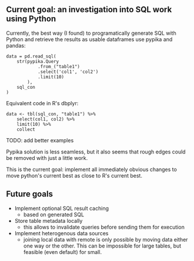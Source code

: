## Current goal: an investigation into SQL work using Python

Currently, the best way (I found) to programatically generate SQL
with Python and retrieve the results as usable dataframes use 
pypika and pandas:


```
data = pd.read_sql(
    str(pypika.Query
            .from_("table1")
            .select('col1', 'col2')
            .limit(10)
        ),
    sql_con
)
```

Equivalent code in R's dbplyr:

``` 
data <- tbl(sql_con, "table1") %>% 
	select(col1, col2) %>% 
	limit(10) %>% 
	collect
```

TODO: add better examples

Pypika solution is less seamless, but it also seems that rough edges could 
be removed with just a little work. 

This is the current goal: implement all immediately obvious changes to move python's 
current best as close to R's current best. 

## Future goals
* Implement optional SQL result caching 
  - based on generated SQL
* Store table metadata locally
  - this allows to invalidate queries before sending them for execution
* Implement heterogenous data sources 
  - joining local data with remote is only possible by moving data either one way or 
	the other. This can be impossible for large tables, but feasible (even default) for 
	small. 
  

